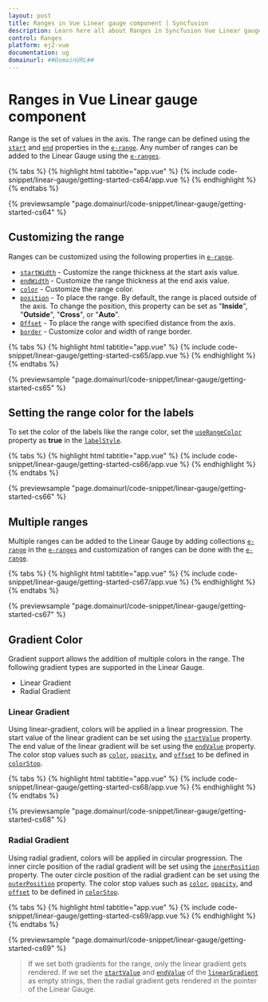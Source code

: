 ```yaml
---
layout: post
title: Ranges in Vue Linear gauge component | Syncfusion
description: Learn here all about Ranges in Syncfusion Vue Linear gauge component of Syncfusion Essential JS 2 and more.
control: Ranges 
platform: ej2-vue
documentation: ug
domainurl: ##DomainURL##
---
```


# Ranges in Vue Linear gauge component

Range is the set of values in the axis. The range can be defined using the [`start`](https://ej2.syncfusion.com/vue/documentation/api/linear-gauge/rangeModel/#start) and [`end`](https://ej2.syncfusion.com/vue/documentation/api/linear-gauge/rangeModel/#end) properties in the [`e-range`](https://ej2.syncfusion.com/vue/documentation/api/linear-gauge/rangeModel/). Any number of ranges can be added to the Linear Gauge using the [`e-ranges`](https://ej2.syncfusion.com/vue/documentation/api/linear-gauge/axisModel/#ranges).

{% tabs %}
{% highlight html tabtitle="app.vue" %}
{% include code-snippet/linear-gauge/getting-started-cs64/app.vue %}
{% endhighlight %}
{% endtabs %}
        
{% previewsample "page.domainurl/code-snippet/linear-gauge/getting-started-cs64" %}

## Customizing the range

Ranges can be customized using the following properties in [`e-range`](https://ej2.syncfusion.com/vue/documentation/api/linear-gauge/rangeModel/).

* [`startWidth`](https://ej2.syncfusion.com/vue/documentation/api/linear-gauge/rangeModel/#startwidth) - Customize the range thickness at the start axis value.
* [`endWidth`](https://ej2.syncfusion.com/vue/documentation/api/linear-gauge/rangeModel/#endwidth) -  Customize the range thickness at the end axis value.
* [`color`](https://ej2.syncfusion.com/vue/documentation/api/linear-gauge/rangeModel/#color) - Customize the range color.
* [`position`](https://ej2.syncfusion.com/vue/documentation/api/linear-gauge/rangeModel/#position) -  To place the range. By default, the range is placed outside of the axis. To change the position, this property can be set as "**Inside**", "**Outside**", "**Cross**", or "**Auto**".
* [`Offset`](https://ej2.syncfusion.com/vue/documentation/api/linear-gauge/rangeModel/#offset) - To place the range with specified distance from the axis.
* [`border`](https://ej2.syncfusion.com/vue/documentation/api/linear-gauge/rangeModel/#border) - Customize color and width of range border.

{% tabs %}
{% highlight html tabtitle="app.vue" %}
{% include code-snippet/linear-gauge/getting-started-cs65/app.vue %}
{% endhighlight %}
{% endtabs %}
        
{% previewsample "page.domainurl/code-snippet/linear-gauge/getting-started-cs65" %}

## Setting the range color for the labels

To set the color of the labels like the range color, set the [`useRangeColor`](https://ej2.syncfusion.com/vue/documentation/api/linear-gauge/labelModel/#userangecolor) property as **true** in the [`labelStyle`](https://ej2.syncfusion.com/vue/documentation/api/linear-gauge/axisModel/#labelstyle).

{% tabs %}
{% highlight html tabtitle="app.vue" %}
{% include code-snippet/linear-gauge/getting-started-cs66/app.vue %}
{% endhighlight %}
{% endtabs %}
        
{% previewsample "page.domainurl/code-snippet/linear-gauge/getting-started-cs66" %}

## Multiple ranges

Multiple ranges can be added to the Linear Gauge by adding collections [`e-range`](https://ej2.syncfusion.com/vue/documentation/api/linear-gauge/rangeModel/) in the [`e-ranges`](https://ej2.syncfusion.com/vue/documentation/api/linear-gauge/axisModel/#ranges) and customization of ranges can be done with the [`e-range`](https://ej2.syncfusion.com/vue/documentation/api/linear-gauge/rangeModel/).

{% tabs %}
{% highlight html tabtitle="app.vue" %}
{% include code-snippet/linear-gauge/getting-started-cs67/app.vue %}
{% endhighlight %}
{% endtabs %}
        
{% previewsample "page.domainurl/code-snippet/linear-gauge/getting-started-cs67" %}

## Gradient Color

Gradient support allows the addition of multiple colors in the range. The following gradient types are supported in the Linear Gauge.

* Linear Gradient
* Radial Gradient

### Linear Gradient

Using linear-gradient, colors will be applied in a linear progression. The start value of the linear gradient can be set using the [`startValue`](https://ej2.syncfusion.com/vue/documentation/api/linear-gauge/linearGradient/#startvalue) property. The end value of the linear gradient will be set using the [`endValue`](https://ej2.syncfusion.com/vue/documentation/api/linear-gauge/linearGradient/#endvalue) property. The color stop values such as [`color`](https://ej2.syncfusion.com/vue/documentation/api/linear-gauge/colorStopModel/#color), [`opacity`](https://ej2.syncfusion.com/vue/documentation/api/linear-gauge/colorStopModel/#opacity), and [`offset`](https://ej2.syncfusion.com/vue/documentation/api/linear-gauge/colorStopModel/#offset) to be defined in [`colorStop`](https://ej2.syncfusion.com/vue/documentation/api/linear-gauge/linearGradient/#colorstop).

{% tabs %}
{% highlight html tabtitle="app.vue" %}
{% include code-snippet/linear-gauge/getting-started-cs68/app.vue %}
{% endhighlight %}
{% endtabs %}
        
{% previewsample "page.domainurl/code-snippet/linear-gauge/getting-started-cs68" %}

### Radial Gradient

Using radial gradient, colors will be applied in circular progression. The inner circle position of the radial gradient will be set using the [`innerPosition`](https://ej2.syncfusion.com/vue/documentation/api/linear-gauge/radialGradient/#innerposition) property. The outer circle position of the radial gradient can be set using the [`outerPosition`](https://ej2.syncfusion.com/vue/documentation/api/linear-gauge/radialGradient/#outerposition) property. The color stop values such as [`color`](https://ej2.syncfusion.com/vue/documentation/api/linear-gauge/colorStopModel/#color), [`opacity`](https://ej2.syncfusion.com/vue/documentation/api/linear-gauge/colorStopModel/#opacity), and [`offset`](https://ej2.syncfusion.com/vue/documentation/api/linear-gauge/colorStopModel/#offset) to be defined in [`colorStop`](https://ej2.syncfusion.com/vue/documentation/api/linear-gauge/radialGradient/#colorstop).

{% tabs %}
{% highlight html tabtitle="app.vue" %}
{% include code-snippet/linear-gauge/getting-started-cs69/app.vue %}
{% endhighlight %}
{% endtabs %}
        
{% previewsample "page.domainurl/code-snippet/linear-gauge/getting-started-cs69" %}

>If we set both gradients for the range, only the linear gradient gets rendered. If we set the [`startValue`](https://ej2.syncfusion.com/vue/documentation/api/linear-gauge/linearGradient/#startvalue) and [`endValue`](https://ej2.syncfusion.com/vue/documentation/api/linear-gauge/linearGradient/#endvalue) of the [`linearGradient`](https://ej2.syncfusion.com/vue/documentation/api/linear-gauge/linearGradient/) as empty strings, then the radial gradient gets rendered in the pointer of the Linear Gauge.